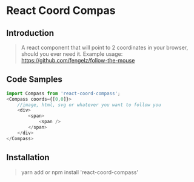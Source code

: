 # React Coord Compas

## Introduction

> A react component that will point to 2 coordinates in your browser, should you ever need it.
Example usage: https://github.com/fengelz/follow-the-mouse

## Code Samples

```javascript
import Compass from 'react-coord-compass';
<Compass coords={[0,0]}>
    //image, html, svg or whatever you want to follow you
    <div>
        <span>
            <span />
        </span>
    </div>
</Compass>
```

## Installation

> yarn add or npm install 'react-coord-compass'